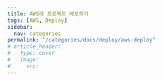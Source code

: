 ```yaml
---
title: AWS에 프로젝트 배포하기
tags: [AWS, Deploy]
sidebar:
  nav: categories
permalink: "/categories/docs/deploy/aws-deploy"
# article_header:
#   type: cover
#   image:
#     src:
---
```


<!--more-->
